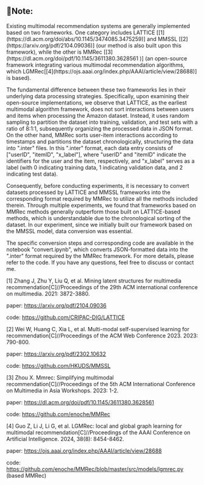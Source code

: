 <h2>🚀Note: </h2>
Existing multimodal recommendation systems are generally implemented based on two frameworks. 
One category includes LATTICE [[1](https://dl.acm.org/doi/abs/10.1145/3474085.3475259)] and MMSSL [[2](https://arxiv.org/pdf/2104.09036)] (our method is also built upon this framework), 
while the other is MMRec [[3](https://dl.acm.org/doi/pdf/10.1145/3611380.3628561 )] (an open-source framework integrating various multimodal recommendation algorithms, which LGMRec[[4](https://ojs.aaai.org/index.php/AAAI/article/view/28688)] is based). 

The fundamental difference between these two frameworks lies in their underlying data processing strategies. Specifically, upon examining their open-source implementations, we observe that LATTICE, as the earliest multimodal algorithm framework, does not sort interactions between users and items when processing the Amazon dataset. Instead, it uses random sampling to partition the dataset into training, validation, and test sets with a ratio of 8:1:1, subsequently organizing the processed data in JSON format. On the other hand, MMRec sorts user-item interactions according to timestamps and partitions the dataset chronologically, structuring the data into ".inter" files. In this ".inter" format, each data entry consists of ["userID", "itemID", "x_label"], where "userID" and "itemID" indicate the identifiers for the user and the item, respectively, and "x_label" serves as a label (with 0 indicating training data, 1 indicating validation data, and 2 indicating test data). 

Consequently, before conducting experiments, it is necessary to convert datasets processed by LATTICE and MMSSL frameworks into the corresponding format required by MMRec to utilize all the methods included therein. Through multiple experiments, we found that frameworks based on MMRec methods generally outperform those built on LATTICE-based methods, which is understandable due to the chronological sorting of the dataset. In our experiment, since we initially built our framework based on the MMSSL model, data conversion was essential. 

The specific conversion steps and corresponding code are available in the notebook "convert.ipynb", which converts JSON-formatted data into the ".inter" format required by the MMRec framework. For more details, please refer to the code. If you have any questions, feel free to discuss or contact me.

[1] Zhang J, Zhu Y, Liu Q, et al. Mining latent structures for multimedia recommendation[C]//Proceedings of the 29th ACM international conference on multimedia. 2021: 3872-3880.

paper: https://arxiv.org/pdf/2104.09036

code: https://github.com/CRIPAC-DIG/LATTICE

[2] Wei W, Huang C, Xia L, et al. Multi-modal self-supervised learning for recommendation[C]//Proceedings of the ACM Web Conference 2023. 2023: 790-800.


paper: https://arxiv.org/pdf/2302.10632

code: https://github.com/HKUDS/MMSSL

[3] Zhou X. Mmrec: Simplifying multimodal recommendation[C]//Proceedings of the 5th ACM International Conference on Multimedia in Asia Workshops. 2023: 1-2.

paper: https://dl.acm.org/doi/pdf/10.1145/3611380.3628561 

code: https://github.com/enoche/MMRec

[4] Guo Z, Li J, Li G, et al. LGMRec: local and global graph learning for multimodal recommendation[C]//Proceedings of the AAAI Conference on Artificial Intelligence. 2024, 38(8): 8454-8462.

paper: https://ojs.aaai.org/index.php/AAAI/article/view/28688

code: https://github.com/enoche/MMRec/blob/master/src/models/lgmrec.py (based MMRec)

